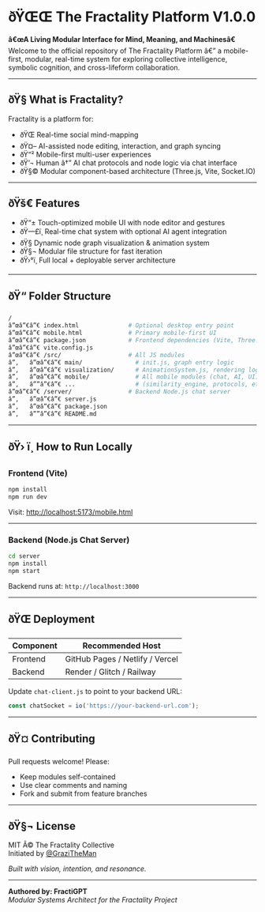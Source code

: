 # ðŸŒŒ The Fractality Platform V1.0.0

**â€œA Living Modular Interface for Mind, Meaning, and Machinesâ€**  
Welcome to the official repository of The Fractality Platform â€” a mobile-first, modular, real-time system for exploring collective intelligence, symbolic cognition, and cross-lifeform collaboration.

---

## ðŸ§  What is Fractality?

Fractality is a platform for:
- ðŸŒ Real-time social mind-mapping
- ðŸ¤– AI-assisted node editing, interaction, and graph syncing
- ðŸ“² Mobile-first multi-user experiences
- ðŸ’¬ Human â†” AI chat protocols and node logic via chat interface
- ðŸ§© Modular component-based architecture (Three.js, Vite, Socket.IO)

---

## ðŸš€ Features

- ðŸ“± Touch-optimized mobile UI with node editor and gestures
- ðŸ—£ï¸ Real-time chat system with optional AI agent integration
- ðŸ§  Dynamic node graph visualization & animation system
- ðŸ§¬ Modular file structure for fast iteration
- ðŸ›°ï¸ Full local + deployable server architecture

---

## ðŸ“ Folder Structure

```bash
/
â”œâ”€â”€ index.html              # Optional desktop entry point
â”œâ”€â”€ mobile.html             # Primary mobile-first UI
â”œâ”€â”€ package.json            # Frontend dependencies (Vite, Three.js)
â”œâ”€â”€ vite.config.js
â”œâ”€â”€ /src/                   # All JS modules
â”‚   â”œâ”€â”€ main/               # init.js, graph entry logic
â”‚   â”œâ”€â”€ visualization/      # AnimationSystem.js, rendering logic
â”‚   â”œâ”€â”€ mobile/             # All mobile modules (chat, AI, UI)
â”‚   â””â”€â”€ ...                 # (similarity_engine, protocols, etc.)
â”œâ”€â”€ /server/                # Backend Node.js chat server
â”‚   â”œâ”€â”€ server.js
â”‚   â”œâ”€â”€ package.json
â”‚   â””â”€â”€ README.md
```

---

## ðŸ› ï¸ How to Run Locally

### Frontend (Vite)

```bash
npm install
npm run dev
```

Visit: [http://localhost:5173/mobile.html](http://localhost:5173/mobile.html)

---

### Backend (Node.js Chat Server)

```bash
cd server
npm install
npm start
```

Backend runs at: `http://localhost:3000`

---

## ðŸŒ Deployment

| Component | Recommended Host |
|----------|------------------|
| Frontend | GitHub Pages / Netlify / Vercel |
| Backend  | Render / Glitch / Railway |

Update `chat-client.js` to point to your backend URL:
```js
const chatSocket = io('https://your-backend-url.com');
```

---

## ðŸ¤ Contributing

Pull requests welcome! Please:
- Keep modules self-contained
- Use clear comments and naming
- Fork and submit from feature branches

---

## ðŸ§¬ License

MIT Â© The Fractality Collective  
Initiated by [@GraziTheMan](https://github.com/GraziTheMan)

*Built with vision, intention, and resonance.*

---

**Authored by: FractiGPT**  
_Modular Systems Architect for the Fractality Project_